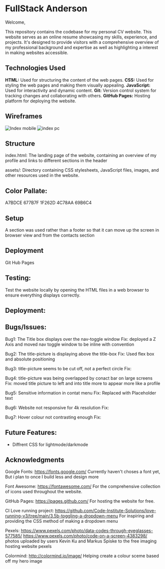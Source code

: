 # FullStack Anderson

Welcome,

This repository contains the codebase for my personal CV website. This website serves as an online resume showcasing my skills, experience, and projects. It's designed to provide visitors with a comprehensive overview of my professional background and expertise as well as highlighting a interest in making websites accessible.

## Technologies Used
**HTML:** Used for structuring the content of the web pages.
**CSS:** Used for styling the web pages and making them visually appealing.
**JavaScript:** Used for interactivity and dynamic content.
**Git:** Version control system for tracking changes and collaborating with others.
**GitHub Pages:** Hosting platform for deploying the website.

## Wireframes
![Index mobile](https://github.com/LaurieAnderson92/FullStack-Anderson/assets/155463443/0f70177f-5218-404e-a4d1-dc176310f497)
![index pc](https://github.com/LaurieAnderson92/FullStack-Anderson/assets/155463443/c3ae0d10-76c9-49b4-ae5c-791b63da4271)

## Structure
index.html: The landing page of the website, containing an overview of my profile and links to different sections in the header

assets/: Directory containing CSS stylesheets, JavaScript files, images, and other resources used in the website.

## Color Pallate:
A7BDCE
677B7F
1F262D
4C78AA
69B6C4


## Setup
A section was used rather than a footer so that it can move up the screen in browser view and from the contacts section

## Deployment
Git Hub Pages

## Testing:
Test the website locally by opening the HTML files in a web browser to ensure everything displays correctly.

## Deployment:

## Bugs/Issues:

Bug1: The Title box displays over the nav-toggle window
Fix: deployed a Z Axis and moved nav toggle window to be inline with convention

Bug2: The title-picture is displaying above the title-box
Fix: Used flex box and absolute positioning

Bug3: title-picture seems to be cut off, not a perfect circle
Fix:

Bug4: title-picture was being overlapped by conact bar on large screens
Fix: moved title picture to left and into title more to appear more like a profile

Bug5: Sensitive information in contat menu
Fix: Replaced with Placeholder text

Bug6: Website not responsive for 4k resolution
Fix:

Bug7: Hover colour not contrasting enough
Fix:

## Future Features:
- Diffrent CSS for lightmode/darkmode

## Acknowledgments
Google Fonts: https://fonts.google.com/
Currently haven't choses a font yet, But i plan to once I build less and design more

Font Awesome: https://fontawesome.com/
For the comprehensive collection of icons used throughout the website.

GitHub Pages: https://pages.github.com/
For hosting the website for free.

CI Love running project: https://github.com/Code-Institute-Solutions/love-running-v3/tree/main/3.5b-toggling-a-dropdown-menu
For inspiring and providing the CSS method of making a dropdown menu

Pexels: https://www.pexels.com/photo/data-codes-through-eyeglasses-577585/ https://www.pexels.com/photo/code-on-a-screen-4383298/
photos uploaded by users Kevin Ku and Markus Spiske to the free imaging hosting website pexels

Colormind: http://colormind.io/image/
Helping create a colour sceme based off my hero image